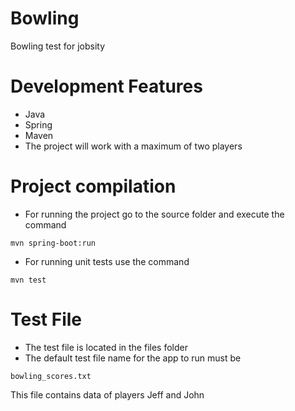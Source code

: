 # Bowling
Bowling test for jobsity

# Development Features
 - Java
 - Spring
 - Maven
 - The project will work with a maximum of two players
 
# Project compilation
 - For running the project go to the source folder and execute the command
 
 ```
 mvn spring-boot:run 
 ```
 
 - For running unit tests use the command
 
 ```
 mvn test
 ``` 
 
# Test File
 
 - The test file is located in the files folder
 - The default test file name for the app to run must be 
 
 ```
 bowling_scores.txt
 ```
 
 This file contains data of players Jeff and John
